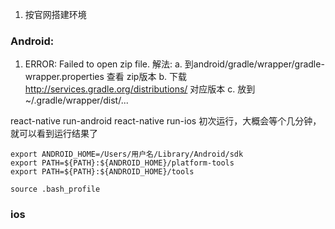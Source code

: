1. 按官网搭建环境

### Android:
1. ERROR: Failed to open zip file. 
解法: 
a. 到android/gradle/wrapper/gradle-wrapper.properties 查看 zip版本
b. 下载 http://services.gradle.org/distributions/  对应版本
c. 放到 ~/.gradle/wrapper/dist/...

react-native run-android
react-native run-ios
初次运行，大概会等个几分钟，就可以看到运行结果了
```
export ANDROID_HOME=/Users/用户名/Library/Android/sdk
export PATH=${PATH}:${ANDROID_HOME}/platform-tools
export PATH=${PATH}:${ANDROID_HOME}/tools

source .bash_profile
```

### ios
```

```